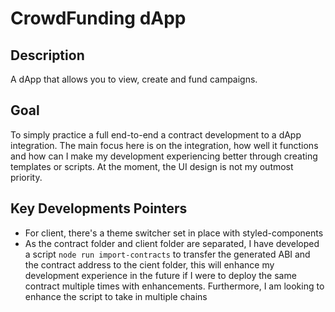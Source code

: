 # CrowdFunding dApp

## Description
A dApp that allows you to view, create and fund campaigns. 

## Goal
To simply practice a full end-to-end a contract development to a dApp integration. The main focus here is on the integration, how well it functions and how can I make my development experiencing better through creating templates or scripts. At the moment, the UI design is not my outmost priority.

## Key Developments Pointers
- For client, there's a theme switcher set in place with styled-components
- As the contract folder and client folder are separated, I have developed a script `node run import-contracts` to transfer the generated ABI and the contract address to the cient folder, this will enhance my development experience in the future if I were to deploy the same contract multiple times with enhancements. Furthermore, I am looking to enhance the script to take in multiple chains